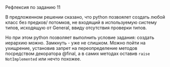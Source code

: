 Рефлексия по заданию 11


В предложенном решении сказано, что python позвоялет создать любой класс без
предков/ потомков, не входящий в используемую систему типов, исходящую от
General, ввиду отсутствия проверки типов.


Но при этом python позволяет выполнить условие задания: создать иерархию можно.
Замкнуть - уже не слишком. Можно пойти на ухищрение, установив запрет на
переопределение методов посредством декоратора @final, а в самих методах оставив
`raise NotImplemented` или нечто похожее.
